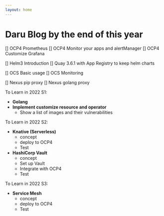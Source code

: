 ```yaml
---
layout: home
---
```

# Daru Blog by the end of this year
[] OCP4 Prometheus
[] OCP4 Monitor your apps and alertManager
[] OCP4 Customize Grafana

[] Helm3 Introduction
[] Quay 3.6.1 with App Registry to keep helm charts

[] OCS Basic usage
[] OCS Monitoring

[] Nexus pip proxy
[] Nexus golang proxy



To Learn in 2022 S1:
- **Golang**
- **Implement customize resource and operator**
  - Show a list of images and their vulnerabilities

To Learn in 2022 S2:
- **Knative (Serverless)**
  - concept
  - deploy to OCP4
  - Test
- **HashiCorp Vault**
  - concept
  - Set up Vault
  - Integrate with OCP4
  - Test

To Learn in 2022 S3:
- **Service Mesh**
  - concept
  - deploy to OCP4
  - Test
